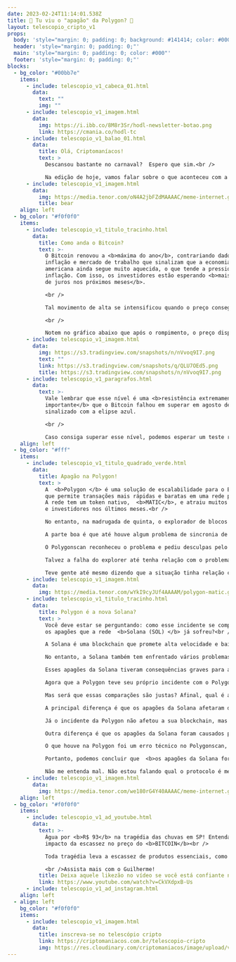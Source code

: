 ```yaml
---
date: 2023-02-24T11:14:01.538Z
title: 🚨 Tu viu o "apagão" da Polygon? 🚨
layout: telescopio_cripto_v1
props:
  body: 'style="margin: 0; padding: 0; background: #141414; color: #000"'
  header: 'style="margin: 0; padding: 0;"'
  main: 'style="margin: 0; padding: 0; color: #000"'
  footer: 'style="margin: 0; padding: 0;"'
blocks:
  - bg_color: "#00bb7e"
    items:
      - include: telescopio_v1_cabeca_01.html
        data:
          text: ""
          img: ""
      - include: telescopio_v1_imagem.html
        data:
          img: https://i.ibb.co/8M8r3Sr/hodl-newsletter-botao.png
          link: https://cmania.co/hodl-tc
      - include: telescopio_v1_balao_01.html
        data:
          title: Olá, Criptomaníacos!
          text: >
            Descansou bastante no carnaval?  Espero que sim.<br />

            Na edição de hoje, vamos falar sobre o que aconteceu com a <b> rede Polygon </b> na madrugada desta quinta-feira, quando muitos usuários ficaram assustados com a possibilidade de um  <b>apagão na blockchain </b>. Você foi um deles?<br />
      - include: telescopio_v1_imagem.html
        data:
          img: https://media.tenor.com/oN4A2jbFZdMAAAAC/meme-internet.gif
          title: bear
    align: left
  - bg_color: "#f0f0f0"
    items:
      - include: telescopio_v1_titulo_tracinho.html
        data:
          title: Como anda o Bitcoin?
          text: >-
            O Bitcoin renovou a <b>máxima do ano</b>, contrariando dados de
            inflação e mercado de trabalho que sinalizam que a economia
            americana ainda segue muito aquecida, o que tende a pressionar a
            inflação. Com isso, os investidores estão esperando <b>mais aumentos
            de juros nos próximos meses</b>. 

            <br />

            Tal movimento de alta se intensificou quando o preço conseguiu romper a resistência que monitoramos na última edição, a região dos <b>$22.300</b>, marcada no gráfico com a linha rosa. 

            <br />

            Notem no gráfico abaixo que após o rompimento, o preço disparou até o alvo que estávamos monitorando, sinalizado com a linha branca, na região dos <b>$25.226</b>.
      - include: telescopio_v1_imagem.html
        data:
          img: https://s3.tradingview.com/snapshots/n/nVvoq9I7.png
          text: ""
          link: https://s3.tradingview.com/snapshots/q/QLU7OEd5.png
          title: https://s3.tradingview.com/snapshots/n/nVvoq9I7.png
      - include: telescopio_v1_paragrafos.html
        data:
          text: >-
            Vale lembrar que esse nível é uma <b>resistência extremamente
            importante</b> que o Bitcoin falhou em superar em agosto de 2022,
            sinalizado com a elipse azul. 

            <br />

            Caso consiga superar esse nível, podemos esperar um teste rápido na região da média de 100p no gráfico semanal, atualmente nos <b>$27.800</b>. Por outro lado, enquanto o rompimento não acontecer, as probabilidades de correção são maiores, até as linhas amarelas em <b>$23.000, $21.500 e $20.500</b>.
    align: left
  - bg_color: "#fff"
    items:
      - include: telescopio_v1_titulo_quadrado_verde.html
        data:
          title: Apagão na Polygon!
          text: >
            A  <b>Polygon </b> é uma solução de escalabilidade para o Ethereum,
            que permite transações mais rápidas e baratas em uma rede paralela.
            A rede tem um token nativo,  <b>MATIC</b>, e atraiu muitos projetos
            e investidores nos últimos meses.<br />

            No entanto, na madrugada de quinta, o explorador de blocos  <b>Polygonscan </b> ficou fora do ar por várias horas, impedindo que as pessoas pudessem verificar as transações e os saldos na rede. <br />Isso gerou um pânico generalizado nas redes sociais, com muitos especulando que a própria blockchain da Polygon havia sofrido um  <b>ataque </b> ou uma  <b>falha grave </b>.<br />

            A parte boa é que até houve algum problema de sincronia de blocos, mas  <b>a rede Polygon não parou de funcionar em nenhum momento </b>. <br />O principal problema foi apenas no Polygonscan, que é um serviço externo que mostra as informações da blockchain.  <b>As transações continuaram sendo processadas normalmente pela rede e os fundos dos usuários não foram afetados. </b><br />

            O Polygonscan reconheceu o problema e pediu desculpas pelo inconveniente. Eles disseram que foi um  <b>erro técnico causado por uma atualização do software </b> e que já foi resolvido. A rede Polygon também se pronunciou e disse que está trabalhando para evitar que isso aconteça novamente.<br />

            Talvez a falha do explorer até tenha relação com o problema de sincronia temporário que a rede passou. Mas isso tudo é bem menos grave do que os FUDs de que a rede tinha paralisado por completo.<br />

            Teve gente até mesmo dizendo que a situação tinha relação com a demissão em massa feita pela Polygon nos últimos dias, o que não parece ser o caso.<br />
      - include: telescopio_v1_imagem.html
        data:
          img: https://media.tenor.com/wYkI9cyJUf4AAAAM/polygon-matic.gif
      - include: telescopio_v1_titulo_tracinho.html
        data:
          title: Polygon é a nova Solana?
          text: >
            Você deve estar se perguntando: como esse incidente se compara com
            os apagões que a rede  <b>Solana (SOL) </b> já sofreu?<br />

            A Solana é uma blockchain que promete alta velocidade e baixo custo nas transações. Ela também ganhou muito destaque no mercado cripto, chegando a ser chamada de “<b>matadora do Ethereum</b>” por um bom tempo.<br />

            No entanto, a Solana também tem enfrentado vários problemas técnicos ao longo dos últimos meses. Em setembro de 2021, ela chegou a ficar fora do ar por mais de  <b>16 horas </b> após um bug crítico que exigiu que os desenvolvedores  <b>desligassem e religassem a blockchain </b>. <br />

            Esses apagões da Solana tiveram consequências graves para a sua reputação e para o seu preço. <br />Além disso, esses apagões da Solana geraram muita ironia e crítica nas redes sociais por parte dos usuários da Polygon. Eles zombaram da Solana por não ser capaz de manter sua rede funcionando sem problemas, e questionaram sua  <b>segurança e descentralização </b>.<br />

            Agora que a Polygon teve seu próprio incidente com o Polygonscan, os usuários da Solana aproveitaram para devolver as provocações. Eles criticaram a Polygon por depender de um  <b>serviço externo </b> para mostrar as informações da sua rede, e sugeriram que ela era inferior à Solana.<br />

            Mas será que essas comparações são justas? Afinal, qual é a diferença entre os apagões da Solana e o incidente da Polygon?<br />

            A principal diferença é que os apagões da Solana afetaram diretamente a sua blockchain, impedindo que as transações fossem validadas e confirmadas. Isso significa que  <b>a rede Solana ficou realmente paralisada e inoperante por horas, várias vezes. </b><br />

            Já o incidente da Polygon não afetou a sua blockchain, mas  <b>apenas o Polygonscan </b>, que é um serviço externo que mostra as informações da rede. Isso significa que a rede Polygon  <b>continuou funcionando normalmente e processando as transações sem interrupção. </b><br />

            Outra diferença é que os apagões da Solana foram causados por  <b>bugs críticos </b> na sua própria arquitetura e protocolo, que exigiram uma  <b>intervenção dos desenvolvedores </b> para reiniciar a rede. <br />Isso levanta questões sobre a segurança e a descentralização da Solana, já que ela depende de um grupo centralizado de validadores para manter sua operação.<br />

            O que houve na Polygon foi um erro técnico no Polygonscan, que foi resolvido rapidamente pelo seu provedor. Isso  <b>não compromete a segurança e a descentralização da Polygon </b>, já que ela usa uma rede paralela ao Ethereum para garantir sua validação.<br />

            Portanto, podemos concluir que  <b>os apagões da Solana foram mais graves e impactantes </b> do que o incidente da Polygon. <br />

            Não me entenda mal. Não estou falando qual o protocolo é melhor, já que não é a intenção deste Telescópio . Mas no caso específico do apagão, não tem como passar pano para a Solana, né? Os da sua rede foram bem mais sérios.
      - include: telescopio_v1_imagem.html
        data:
          img: https://media.tenor.com/we180rG4Y40AAAAC/meme-internet.gif
    align: left
  - bg_color: "#f0f0f0"
    items:
      - include: telescopio_v1_ad_youtube.html
        data:
          text: >-
            Água por <b>R$ 93</b> na tragédia das chuvas em SP! Entenda o
            impacto da escassez no preço do <b>BITCOIN</b><br />

            Toda tragédia leva a escassez de produtos essenciais, como a água. A Lei da Oferta e Demanda faz com que o preço desses itens fique bem caro. Não demora a surgir os paladinos do senso comum para criticar comerciantes locais por "preço excessivo".

            <br />Assista mais com o Guilherme!
          title: Deixa aquele likezão no vídeo se você está confiante no BTC!
          link: https://www.youtube.com/watch?v=CkVXdpxB-Us
      - include: telescopio_v1_ad_instagram.html
    align: left
  - align: left
    bg_color: "#f0f0f0"
    items:
      - include: telescopio_v1_imagem.html
        data:
          title: inscreva-se no telescópio cripto
          link: https://criptomaniacos.com.br/telescopio-cripto
          img: https://res.cloudinary.com/criptomaniacos/image/upload/v1662133224/telescopio/inscreva-se-telescopio.png
---
```

